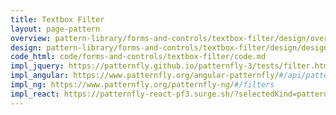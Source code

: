 ```yaml
---
title: Textbox Filter
layout: page-pattern
overview: pattern-library/forms-and-controls/textbox-filter/design/overview.md
design: pattern-library/forms-and-controls/textbox-filter/design/design.md
code_html: code/forms-and-controls/textbox-filter/code.md
impl_jquery: https://patternfly.github.io/patternfly-3/tests/filter.html
impl_angular: https://www.patternfly.org/angular-patternfly/#/api/patternfly.filters.component:pfFilter
impl_ng: https://www.patternfly.org/patternfly-ng/#/filters
impl_react: https://patternfly-react-pf3.surge.sh/?selectedKind=patternfly-react%2FForms%20and%20Controls%2FFilter&selectedStory=Filter
---
```

